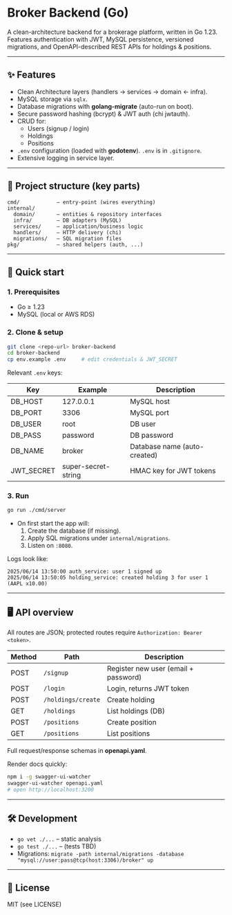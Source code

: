 # Broker Backend (Go)

A clean-architecture backend for a brokerage platform, written in Go 1.23.  
Features authentication with JWT, MySQL persistence, versioned migrations, and OpenAPI-described REST APIs for holdings & positions.

---

## ✨ Features

* Clean Architecture layers (handlers → services → domain ← infra).
* MySQL storage via `sqlx`.
* Database migrations with **golang-migrate** (auto-run on boot).
* Secure password hashing (bcrypt) & JWT auth (chi jwtauth).
* CRUD for:
  * Users (signup / login)
  * Holdings
  * Positions
* `.env` configuration (loaded with **godotenv**).  `.env` is in `.gitignore`.
* Extensive logging in service layer.

---

## 📂 Project structure (key parts)

```
cmd/            – entry-point (wires everything)
internal/
  domain/       – entities & repository interfaces
  infra/        – DB adapters (MySQL)
  services/     – application/business logic
  handlers/     – HTTP delivery (chi)
  migrations/   – SQL migration files
pkg/            – shared helpers (auth, ...)
```

---

## 🚀 Quick start

### 1. Prerequisites

* Go ≥ 1.23
* MySQL (local or AWS RDS)

### 2. Clone & setup

```bash
git clone <repo-url> broker-backend
cd broker-backend
cp env.example .env     # edit credentials & JWT_SECRET
```

Relevant `.env` keys:

| Key        | Example                        | Description                         |
|------------|--------------------------------|-------------------------------------|
| DB_HOST    | 127.0.0.1                      | MySQL host                          |
| DB_PORT    | 3306                           | MySQL port                          |
| DB_USER    | root                           | DB user                             |
| DB_PASS    | password                       | DB password                         |
| DB_NAME    | broker                         | Database name (auto-created)        |
| JWT_SECRET | super-secret-string            | HMAC key for JWT tokens             |

### 3. Run

```bash
go run ./cmd/server
```

* On first start the app will:
  1. Create the database (if missing).
  2. Apply SQL migrations under `internal/migrations`.
  3. Listen on `:8080`.

Logs look like:
```
2025/06/14 13:50:00 auth_service: user 1 signed up
2025/06/14 13:50:05 holding_service: created holding 3 for user 1 (AAPL x10.00)
```

---

## 🖥️ API overview

All routes are JSON; protected routes require
`Authorization: Bearer <token>`.

| Method | Path              | Description                            |
|--------|-------------------|----------------------------------------|
| POST   | `/signup`         | Register new user (email + password)   |
| POST   | `/login`          | Login, returns JWT token               |
| POST   | `/holdings/create`| Create holding                         |
| GET    | `/holdings`       | List holdings (DB)                     |
| POST   | `/positions`      | Create position                        |
| GET    | `/positions`      | List positions                         |

Full request/response schemas in **openapi.yaml**.

Render docs quickly:
```bash
npm i -g swagger-ui-watcher
swagger-ui-watcher openapi.yaml
# open http://localhost:3200
```

---

## 🛠️ Development

* `go vet ./...` – static analysis
* `go test ./...` – (tests TBD)
* Migrations: `migrate -path internal/migrations -database "mysql://user:pass@tcp(host:3306)/broker" up`

---

## 📄 License

MIT (see LICENSE) 
